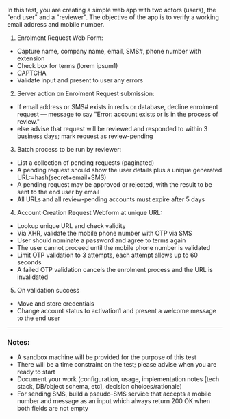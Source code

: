 In this test, you are creating a simple web app with two actors (users), the "end user" and a "reviewer". The objective of the app is to verify a working email address and mobile number.

1. Enrolment Request Web Form:
  - Capture name, company name, email, SMS#, phone number with extension
  - Check box for terms (lorem ipsum1)
  - CAPTCHA
  - Validate input and present to user any errors
2. Server action on Enrolment Request submission:
  - If email address or SMS# exists in redis or database, decline enrolment request — message to say "Error: account exists or is in the process of review."
  - else advise that request will be reviewed and responded to within 3 business days; mark request as review-pending
3. Batch process to be run by reviewer:
  - List a collection of pending requests (paginated)
  - A pending request should show the user details plus a unique generated URL:=hash(secret+email+SMS)
  - A pending request may be approved or rejected, with the result to be sent to the end user by email
  - All URLs and all review-pending accounts must expire after 5 days
4. Account Creation Request Webform at unique URL:
  - Lookup unique URL and check validity
  - Via XHR, validate the mobile phone number with OTP via SMS
  - User should nominate a password and agree to terms again
  - The user cannot proceed until the mobile phone number is validated
  - Limit OTP validation to 3 attempts, each attempt allows up to 60 seconds
  - A failed OTP validation cancels the enrolment process and the URL is invalidated
5. On validation success
  - Move and store credentials
  - Change account status to activation1 and present a welcome message to the end user

---

### Notes:

- A sandbox machine will be provided for the purpose of this test
- There will be a time constraint on the test; please advise when you are ready to start
- Document your work (configuration, usage, implementation notes [tech stack, DB/object schema, etc], decision choices/rationale)
- For sending SMS, build a pseudo-SMS service that accepts a mobile number and message as an input which always return 200 OK when both fields are not empty
